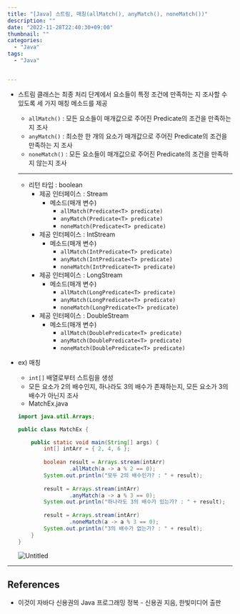 ```yaml
---
title: "[Java] 스트림, 매칭(allMatch(), anyMatch(), noneMatch())"
description: ""
date: "2022-11-28T22:40:30+09:00"
thumbnail: ""
categories:
  - "Java"
tags:
  - "Java"


---
```

<!--more-->

- 스트림 클래스는 최종 처리 단계에서 요소들이 특정 조건에 만족하는 지 조사할 수 있도록 세 가지 매칭 메소드를 제공
    - `allMatch()` : 모든 요소들이 매개값으로 주어진 Predicate의 조건을 만족하는 지 조사
    - `anyMatch()` : 최소한 한 개의 요소가 매개값으로 주어진 Predicate의 조건을 만족하는 지 조사
    - `noneMatch()` : 모든 요소들이 매개값으로 주어진 Predicate의 조건을 만족하지 않는지 조사
    
    ---
    
    - 리턴 타입 : boolean
        - 제공 인터페이스 : Stream
            - 메소드(매개 변수)
                - `allMatch(Predicate<T> predicate)`
                - `anyMatch(Predicate<T> predicate)`
                - `noneMatch(Predicate<T> predicate)`
        - 제공 인터페이스 : IntStream
            - 메소드(매개 변수)
                - `allMatch(IntPredicate<T> predicate)`
                - `anyMatch(IntPredicate<T> predicate)`
                - `noneMatch(IntPredicate<T> predicate)`
        - 제공 인터페이스 : LongStream
            - 메소드(매개 변수)
                - `allMatch(LongPredicate<T> predicate)`
                - `anyMatch(LongPredicate<T> predicate)`
                - `noneMatch(LongPredicate<T> predicate)`
        - 제공 인터페이스 : DoubleStream
            - 메소드(매개 변수)
                - `allMatch(DoublePredicate<T> predicate)`
                - `anyMatch(DoublePredicate<T> predicate)`
                - `noneMatch(DoublePredicate<T> predicate)`
- ex) 매칭
    - `int[]` 배열로부터 스트림을 생성
    - 모든 요소가 2의 배수인지, 하나라도 3의 배수가 존재하는지, 모든 요소가 3의 배수가 아닌지 조사
    - MatchEx.java
    
    ```java
    import java.util.Arrays;
    
    public class MatchEx {
    
    	public static void main(String[] args) {
    		int[] intArr = { 2, 4, 6 };
    		
    		boolean result = Arrays.stream(intArr)
    				.allMatch(a -> a % 2 == 0);
    		System.out.println("모두 2의 배수인가? : " + result);
    		
    		result = Arrays.stream(intArr)
    				.anyMatch(a -> a % 3 == 0);
    		System.out.println("하나라도 3의 배수가 있는가? : " + result);
    		
    		result = Arrays.stream(intArr)
    				.noneMatch(a -> a % 3 == 0);
    		System.out.println("3의 배수가 없는가? : " + result);
    	}
    }
    ```
    
    ![Untitled](/images/lang_java/stream/매칭(allMatch(),_anyMatch(),_noneMatch())/Untitled.png)
    

---

## References

- 이것이 자바다 신용권의 Java 프로그래밍 정복 - 신용권 지음, 한빛미디어 출판